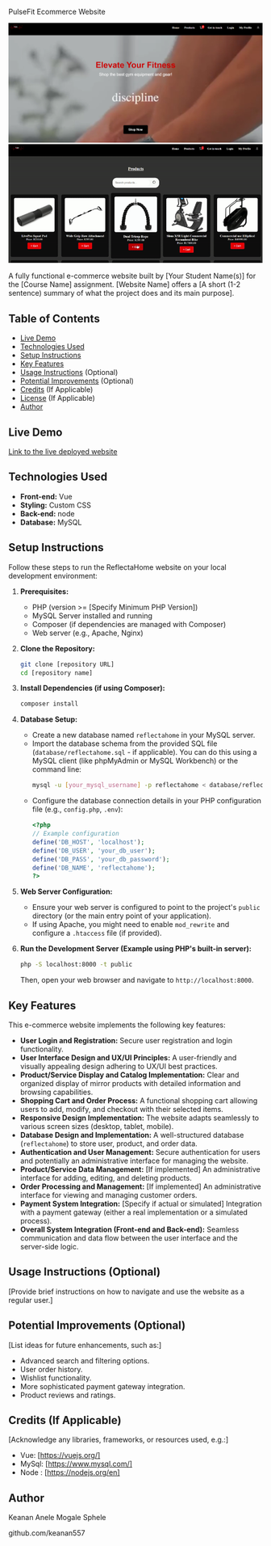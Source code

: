 PulseFit Ecommerce Website

[![Screenshot of Homepage](https://github.com/keanan557/pulsefit-assets/blob/6dafcea32d51891e331fefa73f9aeb455ce196e2/pulsefit-home.png)](link/to/live_demo)
[![Animated GIF of Adding to Cart](https://github.com/keanan557/pulsefit-assets/blob/0602588381d46a76d405a1d787d5fc85b6c9db85/add%20to%20cart.gif)](link/to/live_demo)

A fully functional e-commerce website built by [Your Student Name(s)] for the [Course Name] assignment. [Website Name] offers a [A short (1-2 sentence) summary of what the project does and its main purpose].

## Table of Contents
- [Live Demo](#live-demo)
- [Technologies Used](#technologies-used)
- [Setup Instructions](#setup-instructions)
- [Key Features](#key-features)
- [Usage Instructions](#usage-instructions) (Optional)
- [Potential Improvements](#potential-improvements) (Optional)
- [Credits](#credits) (If Applicable)
- [License](#license) (If Applicable)
- [Author](#author)

## Live Demo
[Link to the live deployed website](pulsefit-live.vercel.app/)

## Technologies Used
- **Front-end:** Vue
- **Styling:** Custom CSS
- **Back-end:** node
- **Database:** MySQL

## Setup Instructions

Follow these steps to run the ReflectaHome website on your local development environment:

1.  **Prerequisites:**
    * PHP (version >= [Specify Minimum PHP Version])
    * MySQL Server installed and running
    * Composer (if dependencies are managed with Composer)
    * Web server (e.g., Apache, Nginx)

2.  **Clone the Repository:**
    ```bash
    git clone [repository URL]
    cd [repository name]
    ```

3.  **Install Dependencies (if using Composer):**
    ```bash
    composer install
    ```

4.  **Database Setup:**
    * Create a new database named `reflectahome` in your MySQL server.
    * Import the database schema from the provided SQL file (`database/reflectahome.sql` - if applicable). You can do this using a MySQL client (like phpMyAdmin or MySQL Workbench) or the command line:
        ```bash
        mysql -u [your_mysql_username] -p reflectahome < database/reflectahome.sql
        ```
    * Configure the database connection details in your PHP configuration file (e.g., `config.php`, `.env`):
        ```php
        <?php
        // Example configuration
        define('DB_HOST', 'localhost');
        define('DB_USER', 'your_db_user');
        define('DB_PASS', 'your_db_password');
        define('DB_NAME', 'reflectahome');
        ?>
        ```

5.  **Web Server Configuration:**
    * Ensure your web server is configured to point to the project's `public` directory (or the main entry point of your application).
    * If using Apache, you might need to enable `mod_rewrite` and configure a `.htaccess` file (if provided).

6.  **Run the Development Server (Example using PHP's built-in server):**
    ```bash
    php -S localhost:8000 -t public
    ```
    Then, open your web browser and navigate to `http://localhost:8000`.

## Key Features
This e-commerce website implements the following key features:

* **User Login and Registration:** Secure user registration and login functionality.
* **User Interface Design and UX/UI Principles:** A user-friendly and visually appealing design adhering to UX/UI best practices.
* **Product/Service Display and Catalog Implementation:** Clear and organized display of mirror products with detailed information and browsing capabilities.
* **Shopping Cart and Order Process:** A functional shopping cart allowing users to add, modify, and checkout with their selected items.
* **Responsive Design Implementation:** The website adapts seamlessly to various screen sizes (desktop, tablet, mobile).
* **Database Design and Implementation:** A well-structured database (`reflectahome`) to store user, product, and order data.
* **Authentication and User Management:** Secure authentication for users and potentially an administrative interface for managing the website.
* **Product/Service Data Management:** [If implemented] An administrative interface for adding, editing, and deleting products.
* **Order Processing and Management:** [If implemented] An administrative interface for viewing and managing customer orders.
* **Payment System Integration:** [Specify if actual or simulated] Integration with a payment gateway (either a real implementation or a simulated process).
* **Overall System Integration (Front-end and Back-end):** Seamless communication and data flow between the user interface and the server-side logic.

## Usage Instructions (Optional)
[Provide brief instructions on how to navigate and use the website as a regular user.]

## Potential Improvements (Optional)
[List ideas for future enhancements, such as:]
* Advanced search and filtering options.
* User order history.
* Wishlist functionality.
* More sophisticated payment gateway integration.
* Product reviews and ratings.

## Credits (If Applicable)
[Acknowledge any libraries, frameworks, or resources used, e.g.:]
* Vue: [https://vuejs.org/]
* MySql: [https://www.mysql.com/]
* Node : [https://nodejs.org/en]

## Author
Keanan 
Anele
Mogale
Sphele

github.com/keanan557
